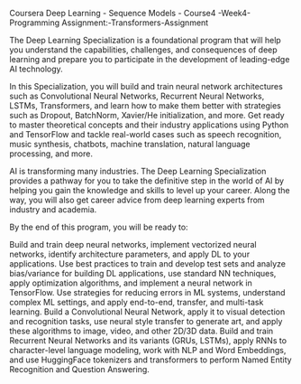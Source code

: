 Coursera Deep Learning - Sequence Models - Course4 -Week4-Programming Assignment:-Transformers-Assignment

The Deep Learning Specialization is a foundational program that will help you understand the capabilities, challenges, and consequences of deep learning and prepare you to participate in the development of leading-edge AI technology.

In this Specialization, you will build and train neural network architectures such as Convolutional Neural Networks, Recurrent Neural Networks, LSTMs, Transformers, and learn how to make them better with strategies such as Dropout, BatchNorm, Xavier/He initialization, and more. Get ready to master theoretical concepts and their industry applications using Python and TensorFlow and tackle real-world cases such as speech recognition, music synthesis, chatbots, machine translation, natural language processing, and more.

AI is transforming many industries. The Deep Learning Specialization provides a pathway for you to take the definitive step in the world of AI by helping you gain the knowledge and skills to level up your career. Along the way, you will also get career advice from deep learning experts from industry and academia.

By the end of this program, you will be ready to: 

Build and train deep neural networks, implement vectorized neural networks, identify architecture parameters, and apply DL to your applications.
Use best practices to train and develop test sets and analyze bias/variance for building DL applications, use standard NN techniques, apply optimization algorithms, and implement a neural network in TensorFlow.
Use strategies for reducing errors in ML systems, understand complex ML settings, and apply end-to-end, transfer, and multi-task learning.
Build a Convolutional Neural Network, apply it to visual detection and recognition tasks, use neural style transfer to generate art, and apply these algorithms to image, video, and other 2D/3D data.
Build and train Recurrent Neural Networks and its variants (GRUs, LSTMs), apply RNNs to character-level language modeling, work with NLP and Word Embeddings, and use HuggingFace tokenizers and transformers to perform Named Entity Recognition and Question Answering.
